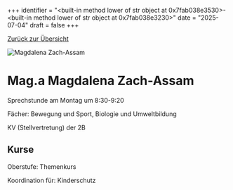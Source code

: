 
+++
identifier = "<built-in method lower of str object at 0x7fab038e3530>-<built-in method lower of str object at 0x7fab038e3230>"
date = "2025-07-04"
draft = false
+++

 [Zurück zur Übersicht](/schule/lehrpersonal/)

<div class="row">
<div class="column">
<img src="/images/personal/Zach-Assam.jpg" alt="Magdalena Zach-Assam"> 
</div>
<div class="column">

# Mag.a Magdalena Zach-Assam 

Sprechstunde am Montag um 8:30-9:20

Fächer: Bewegung und Sport,  Biologie und Umweltbildung



KV (Stellvertretung) der 2B

## Kurse



Oberstufe: Themenkurs

Koordination für: Kinderschutz



</div>
</div> 

